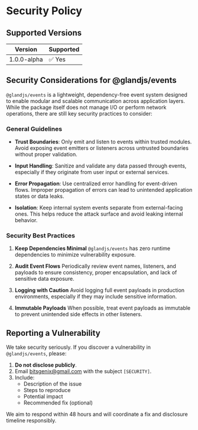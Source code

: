 # Security Policy

## Supported Versions

| Version     | Supported |
| ----------- | --------- |
| 1.0.0-alpha | ✅ Yes    |

## Security Considerations for @glandjs/events

`@glandjs/events` is a lightweight, dependency-free event system designed to enable modular and scalable communication across application layers. While the package itself does not manage I/O or perform network operations, there are still key security practices to consider:

### General Guidelines

- **Trust Boundaries**: Only emit and listen to events within trusted modules. Avoid exposing event emitters or listeners across untrusted boundaries without proper validation.

- **Input Handling**: Sanitize and validate any data passed through events, especially if they originate from user input or external services.

- **Error Propagation**: Use centralized error handling for event-driven flows. Improper propagation of errors can lead to unintended application states or data leaks.

- **Isolation**: Keep internal system events separate from external-facing ones. This helps reduce the attack surface and avoid leaking internal behavior.

### Security Best Practices

1. **Keep Dependencies Minimal**
   `@glandjs/events` has zero runtime dependencies to minimize vulnerability exposure.

2. **Audit Event Flows**
   Periodically review event names, listeners, and payloads to ensure consistency, proper encapsulation, and lack of sensitive data exposure.

3. **Logging with Caution**
   Avoid logging full event payloads in production environments, especially if they may include sensitive information.

4. **Immutable Payloads**
   When possible, treat event payloads as immutable to prevent unintended side effects in other listeners.

## Reporting a Vulnerability

We take security seriously. If you discover a vulnerability in `@glandjs/events`, please:

1. **Do not disclose publicly**.
2. Email [bitsgenix@gmail.com](mailto:bitsgenix@gmail.com) with the subject `[SECURITY]`.
3. Include:
   - Description of the issue
   - Steps to reproduce
   - Potential impact
   - Recommended fix (optional)

We aim to respond within 48 hours and will coordinate a fix and disclosure timeline responsibly.
